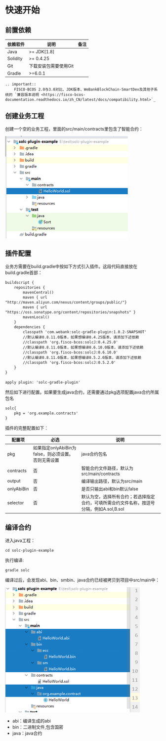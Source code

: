 # 快速开始

## 前置依赖

| 依赖软件 | 说明 |备注|
| --- | --- | --- |
| Java |>= JDK[1.8] | |
| Solidity | >= 0.4.25 | |
| Git | 下载安装包需要使用Git | |
| Gradle | >=6.0.1| |

```eval_rst
.. important::
    FISCO-BCOS 2.0与3.0对比、JDK版本、WeBankBlockChain-SmartDev及其他子系统的 `兼容版本说明 <https://fisco-bcos-documentation.readthedocs.io/zh_CN/latest/docs/compatibility.html>`_
```

## 创建业务工程

创建一个空的业务工程，里面的src/main/contracts里包含了智能合约：

![](picture/demo.png)

## 插件配置

业务方需要在build.gradle中按如下方式引入插件。这段代码直接放在build.gradle首部：

```
buildscript {
    repositories {
        mavenCentral()
        maven { url "http://maven.aliyun.com/nexus/content/groups/public/"}
        maven { url "https://oss.sonatype.org/content/repositories/snapshots" }
        mavenLocal()
    }
    dependencies {
        classpath 'com.webank:solc-gradle-plugin:1.0.2-SNAPSHOT'
        //默认编译0.8.11.0版本，如果想编译0.4.25版本，请添加下述依赖
        //classpath 'org.fisco-bcos:solcJ:0.4.25.0'
        //默认编译0.8.11.0版本，如果想编译0.6.10.0版本，请添加下述依赖
        //classpath 'org.fisco-bcos:solcJ:0.6.10.0'
        //默认编译0.8.11.0版本，如果想编译0.5.2.0版本，请添加下述依赖
        //classpath 'org.fisco-bcos:solcJ:0.5.2.0'
    }
}

apply plugin: 'solc-gradle-plugin'

```

然后如下进行配置。如果要生成java合约，还需要通过pkg选项配置java合约所属包名

```
solc{
    pkg = 'org.example.contracts'
}
```

插件的完整配置如下：

| 配置项 | 必选 | 说明 |
| --- | --- | --- |
| pkg | 如果指定onlyAbiBin为false，则必须设置。否则无需设置 | java合约包名|
| contracts | 否 | 智能合约文件路径，默认为src/main/contracts |
| output | 否 | 编译输出路径，默认为src/main |
| onlyAbiBin | 否 | 是否只输出abi和bin默认false|
| selector|否|默认为空，选择所有合约；若选择指定合约，可填所需合约文件名称，按逗号分隔，例如A.sol,B.sol|


## 编译合约

进入java工程：
```
cd solc-plugin-example
```
执行编译:

```
gradle solc
```

编译过后，会发现abi、bin、smbin、java合约已经被拷贝到项目中src/main中：

![](picture/result.png)

- abi：编译生成的abi
- bin：二进制文件,包含国密
- java：java合约


